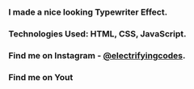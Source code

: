 ### I made a nice looking Typewriter Effect.

### Technologies Used: HTML, CSS, JavaScript.

### Find me on Instagram - [@electrifyingcodes][Instagram].
### Find me on Yout

[Instagram]: https://www.instagram.com/electrifyingcodes